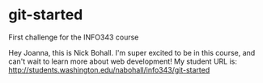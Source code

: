 # git-started
First challenge for the INFO343 course

Hey Joanna, this is Nick Bohall. I'm super excited to be in this course, and can't wait to 
learn more about web development! My student URL is:
http://students.washington.edu/nabohall/info343/git-started
